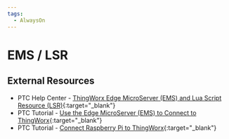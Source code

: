 ```yaml
---
tags:
  - AlwaysOn
---
```

# EMS / LSR

## External Resources

* PTC Help Center - [ThingWorx Edge MicroServer (EMS) and Lua Script Resource (LSR)](https://support.ptc.com/help/thingworx/edge_microserver/en/){:target="\_blank"}
* PTC Tutorial - [Use the Edge MicroServer (EMS) to Connect to ThingWorx](https://community.ptc.com/t5/IoT-Tips/Use-the-Edge-MicroServer-EMS-to-Connect-to-ThingWorx-Part-1/ta-p/835746){:target="\_blank"}
* PTC Tutorial - [Connect Raspberry Pi to ThingWorx](https://community.ptc.com/t5/IoT-Tips/Connect-Raspberry-Pi-to-ThingWorx-Part-1/ta-p/825298){:target="\_blank"}
